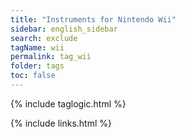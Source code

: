 ```yaml
---
title: "Instruments for Nintendo Wii"
sidebar: english_sidebar
search: exclude
tagName: wii
permalink: tag_wii
folder: tags
toc: false
---
```

{% include taglogic.html %}

{% include links.html %}
